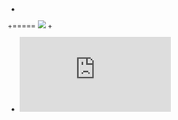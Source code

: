 + 
+===== ![](https://avatars1.githubusercontent.com/u/25133519?v=4&s=20)
+
+ ![hostcomputer](https://rawgit.com/hostcomputer/130159523c694f84013c66f4c7644b7a/raw/b4fe77851f0e62730932f1d69171b9c8368b82df/README.md)
